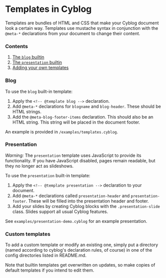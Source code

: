 # Templates in Cyblog

Templates are bundles of HTML and CSS that make your Cyblog
document look a certain way. Templates use mustache syntax
in conjunction with the `@meta-*` declarations from your document
to change their content.

### Contents

1. [The `blog` builtin](#blog)
1. [The `presentation` builtin](#presentation)
1. [Adding your own templates](#custom-templates)

### Blog

To use the `blog` built-in template:

1. Apply the `<!-- @template blog -->` declaration.
2. Add `@meta-*` declarations for `blogname` and `blog-header`. These should be
   HTML strings.
3. Add the `@meta-blog-footer-items` declaration. This should also be an HTML
   string. This string will be placed in the document footer.

An example is provided in `/examples/templates.cyblog`.

### Presentation

_Warning:_ The `presentation` template uses JavaScript to provide its functionality.
If you have JavaScript disabled, pages remain readable, but they no longer act as 
slideshows.

To use the `presentation` built-in template:

1. Apply the `<!-- @template presentation -->` declaration to your document.
2. Add `@meta-*` declarations called `presentation-header` and `presentation-footer`.
   These will be filled into the presentation header and footer.
3. Add your slides by creating Cyblog blocks with the `.presentation-slide` class.
   Slides support all usual Cyblog features.

See `examples/presentation-demo.cyblog` for an example presentation.

### Custom templates

To add a custom template or modify an existing one, simply put a directory (named
according to cyblog's declaration rules, of course) in one of the config directories
listed in README.md.

Note that builtin templates get overwritten on updates, so make copies of default
templates if you intend to edit them.

